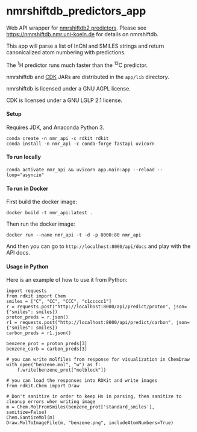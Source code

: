 # nmrshiftdb_predictors_app

Web API wrapper for [nmrshiftdb2 predictors](https://sourceforge.net/p/nmrshiftdb2/wiki/PredictorJars/).
Please see https://nmrshiftdb.nmr.uni-koeln.de for details on nmrshiftdb.

This app will parse a list of InChI and SMILES strings and return canonicalized atom numbering with predictions.

The <sup>1</sup>H predictor runs much faster than the <sup>13</sup>C predictor.

nmrshiftdb and [CDK](https://cdk.github.io/) JARs are distributed in the `app/lib` directory.

nmrshiftdb is licensed under a GNU AGPL license.

CDK is licensed under a GNU LGLP 2.1 license.

#### Setup

Requires JDK, and Anaconda Python 3.

```
conda create -n nmr_api -c rdkit rdkit
conda install -n nmr_api -c conda-forge fastapi uvicorn
```

#### To run locally

`conda activate nmr_api && uvicorn app.main:app --reload --loop="asyncio"`

#### To run in Docker

First build the docker image:

`docker build -t nmr_api:latest .`

Then run the docker image:

`docker run --name nmr_api -t -d -p 8000:80 nmr_api`

And then you can go to `http://localhost:8000/api/docs` and play with the API docs.

#### Usage in Python

Here is an example of how to use it from Python:

```
import requests
from rdkit import Chem
smiles = ["C", "CC", "CCC", "c1ccccc1"]
r = requests.post("http://localhost:8000/api/predict/proton", json={"smiles": smiles})
proton_preds = r.json()
r1 = requests.post("http://localhost:8000/api/predict/carbon", json={"smiles": smiles})
carbon_preds = r1.json()

benzene_prot = proton_preds[3]
benzene_carb = carbon_preds[3]

# you can write molfiles from response for visualization in ChemDraw
with open("benzene.mol", "w") as f:
    f.write(benzene_prot["molblock"])

# you can load the responses into RDKit and write images
from rdkit.Chem import Draw

# Don't sanitize in order to keep Hs in parsing, then sanitize to cleanup errors when writing image
m = Chem.MolFromSmiles(benzene_prot['standard_smiles'], sanitize=False)
Chem.SantizeMol(m)
Draw.MolToImageFile(m, "benzene.png", includeAtomNumbers=True)
```
